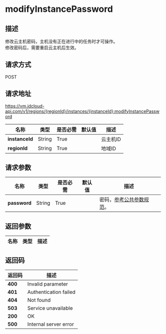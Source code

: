 # modifyInstancePassword


## 描述
修改云主机密码，主机没有正在进行中的任务时才可操作。<br>
修改密码后，需要重启云主机后生效。


## 请求方式
POST

## 请求地址
https://vm.jdcloud-api.com/v1/regions/{regionId}/instances/{instanceId}:modifyInstancePassword

|名称|类型|是否必需|默认值|描述|
|---|---|---|---|---|
|**instanceId**|String|True||云主机ID|
|**regionId**|String|True||地域ID|

## 请求参数
|名称|类型|是否必需|默认值|描述|
|---|---|---|---|---|
|**password**|String|True||密码，<a href="http://docs.jdcloud.com/virtual-machines/api/general_parameters">参考公共参数规范</a>。|


## 返回参数
|名称|类型|描述|
|---|---|---|



## 返回码
|返回码|描述|
|---|---|
|**400**|Invalid parameter|
|**401**|Authentication failed|
|**404**|Not found|
|**503**|Service unavailable|
|**200**|OK|
|**500**|Internal server error|
